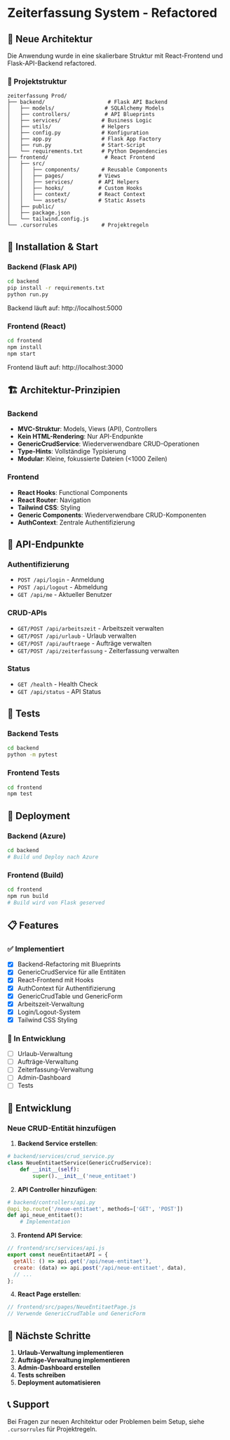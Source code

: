 # Zeiterfassung System - Refactored

## 🚀 Neue Architektur

Die Anwendung wurde in eine skalierbare Struktur mit React-Frontend und Flask-API-Backend refactored.

### 📁 Projektstruktur

```
zeiterfassung Prod/
├── backend/                    # Flask API Backend
│   ├── models/                # SQLAlchemy Models
│   ├── controllers/           # API Blueprints
│   ├── services/             # Business Logic
│   ├── utils/                # Helpers
│   ├── config.py             # Konfiguration
│   ├── app.py                # Flask App Factory
│   ├── run.py                # Start-Script
│   └── requirements.txt      # Python Dependencies
├── frontend/                  # React Frontend
│   ├── src/
│   │   ├── components/       # Reusable Components
│   │   ├── pages/           # Views
│   │   ├── services/        # API Helpers
│   │   ├── hooks/           # Custom Hooks
│   │   ├── context/         # React Context
│   │   └── assets/          # Static Assets
│   ├── public/
│   ├── package.json
│   └── tailwind.config.js
└── .cursorrules              # Projektregeln
```

## 🔧 Installation & Start

### Backend (Flask API)

```bash
cd backend
pip install -r requirements.txt
python run.py
```

Backend läuft auf: http://localhost:5000

### Frontend (React)

```bash
cd frontend
npm install
npm start
```

Frontend läuft auf: http://localhost:3000

## 🏗️ Architektur-Prinzipien

### Backend
- **MVC-Struktur**: Models, Views (API), Controllers
- **Kein HTML-Rendering**: Nur API-Endpunkte
- **GenericCrudService**: Wiederverwendbare CRUD-Operationen
- **Type-Hints**: Vollständige Typisierung
- **Modular**: Kleine, fokussierte Dateien (<1000 Zeilen)

### Frontend
- **React Hooks**: Functional Components
- **React Router**: Navigation
- **Tailwind CSS**: Styling
- **Generic Components**: Wiederverwendbare CRUD-Komponenten
- **AuthContext**: Zentrale Authentifizierung

## 🔄 API-Endpunkte

### Authentifizierung
- `POST /api/login` - Anmeldung
- `POST /api/logout` - Abmeldung
- `GET /api/me` - Aktueller Benutzer

### CRUD-APIs
- `GET/POST /api/arbeitszeit` - Arbeitszeit verwalten
- `GET/POST /api/urlaub` - Urlaub verwalten
- `GET/POST /api/auftraege` - Aufträge verwalten
- `GET/POST /api/zeiterfassung` - Zeiterfassung verwalten

### Status
- `GET /health` - Health Check
- `GET /api/status` - API Status

## 🧪 Tests

### Backend Tests
```bash
cd backend
python -m pytest
```

### Frontend Tests
```bash
cd frontend
npm test
```

## 🚀 Deployment

### Backend (Azure)
```bash
cd backend
# Build und Deploy nach Azure
```

### Frontend (Build)
```bash
cd frontend
npm run build
# Build wird von Flask geserved
```

## 📋 Features

### ✅ Implementiert
- [x] Backend-Refactoring mit Blueprints
- [x] GenericCrudService für alle Entitäten
- [x] React-Frontend mit Hooks
- [x] AuthContext für Authentifizierung
- [x] GenericCrudTable und GenericForm
- [x] Arbeitszeit-Verwaltung
- [x] Login/Logout-System
- [x] Tailwind CSS Styling

### 🔄 In Entwicklung
- [ ] Urlaub-Verwaltung
- [ ] Aufträge-Verwaltung
- [ ] Zeiterfassung-Verwaltung
- [ ] Admin-Dashboard
- [ ] Tests

## 🔧 Entwicklung

### Neue CRUD-Entität hinzufügen

1. **Backend Service erstellen**:
```python
# backend/services/crud_service.py
class NeueEntitaetService(GenericCrudService):
    def __init__(self):
        super().__init__('neue_entitaet')
```

2. **API Controller hinzufügen**:
```python
# backend/controllers/api.py
@api_bp.route('/neue-entitaet', methods=['GET', 'POST'])
def api_neue_entitaet():
    # Implementation
```

3. **Frontend API Service**:
```javascript
// frontend/src/services/api.js
export const neueEntitaetAPI = {
  getAll: () => api.get('/api/neue-entitaet'),
  create: (data) => api.post('/api/neue-entitaet', data),
  // ...
};
```

4. **React Page erstellen**:
```javascript
// frontend/src/pages/NeueEntitaetPage.js
// Verwende GenericCrudTable und GenericForm
```

## 🎯 Nächste Schritte

1. **Urlaub-Verwaltung implementieren**
2. **Aufträge-Verwaltung implementieren**
3. **Admin-Dashboard erstellen**
4. **Tests schreiben**
5. **Deployment automatisieren**

## 📞 Support

Bei Fragen zur neuen Architektur oder Problemen beim Setup, siehe `.cursorrules` für Projektregeln. 